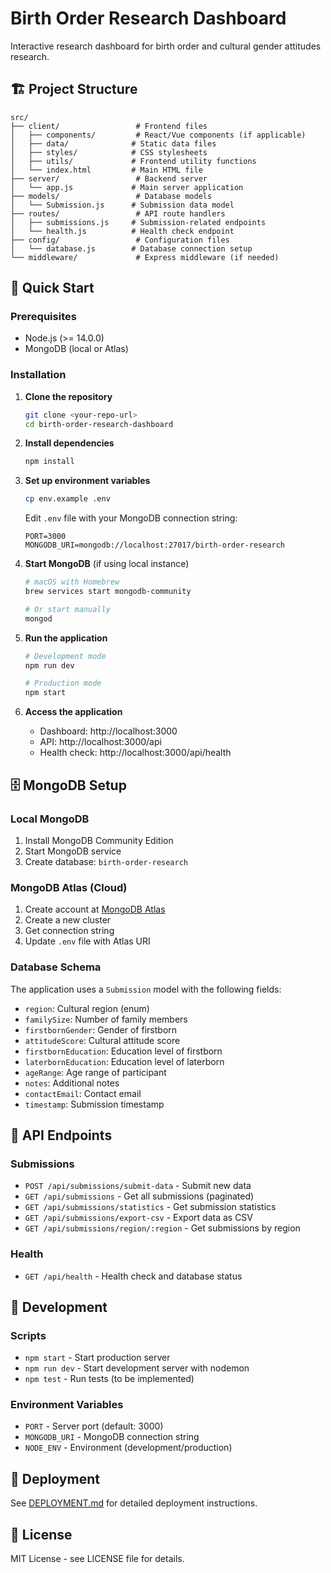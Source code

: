 # Birth Order Research Dashboard

Interactive research dashboard for birth order and cultural gender attitudes research.

## 🏗️ Project Structure

```
src/
├── client/                 # Frontend files
│   ├── components/         # React/Vue components (if applicable)
│   ├── data/              # Static data files
│   ├── styles/            # CSS stylesheets
│   ├── utils/             # Frontend utility functions
│   └── index.html         # Main HTML file
├── server/                 # Backend server
│   └── app.js             # Main server application
├── models/                 # Database models
│   └── Submission.js      # Submission data model
├── routes/                 # API route handlers
│   ├── submissions.js     # Submission-related endpoints
│   └── health.js          # Health check endpoint
├── config/                 # Configuration files
│   └── database.js        # Database connection setup
└── middleware/             # Express middleware (if needed)
```

## 🚀 Quick Start

### Prerequisites
- Node.js (>= 14.0.0)
- MongoDB (local or Atlas)

### Installation

1. **Clone the repository**
   ```bash
   git clone <your-repo-url>
   cd birth-order-research-dashboard
   ```

2. **Install dependencies**
   ```bash
   npm install
   ```

3. **Set up environment variables**
   ```bash
   cp env.example .env
   ```
   
   Edit `.env` file with your MongoDB connection string:
   ```env
   PORT=3000
   MONGODB_URI=mongodb://localhost:27017/birth-order-research
   ```

4. **Start MongoDB** (if using local instance)
   ```bash
   # macOS with Homebrew
   brew services start mongodb-community
   
   # Or start manually
   mongod
   ```

5. **Run the application**
   ```bash
   # Development mode
   npm run dev
   
   # Production mode
   npm start
   ```

6. **Access the application**
   - Dashboard: http://localhost:3000
   - API: http://localhost:3000/api
   - Health check: http://localhost:3000/api/health

## 🗄️ MongoDB Setup

### Local MongoDB
1. Install MongoDB Community Edition
2. Start MongoDB service
3. Create database: `birth-order-research`

### MongoDB Atlas (Cloud)
1. Create account at [MongoDB Atlas](https://www.mongodb.com/atlas)
2. Create a new cluster
3. Get connection string
4. Update `.env` file with Atlas URI

### Database Schema
The application uses a `Submission` model with the following fields:
- `region`: Cultural region (enum)
- `familySize`: Number of family members
- `firstbornGender`: Gender of firstborn
- `attitudeScore`: Cultural attitude score
- `firstbornEducation`: Education level of firstborn
- `laterbornEducation`: Education level of laterborn
- `ageRange`: Age range of participant
- `notes`: Additional notes
- `contactEmail`: Contact email
- `timestamp`: Submission timestamp

## 📡 API Endpoints

### Submissions
- `POST /api/submissions/submit-data` - Submit new data
- `GET /api/submissions` - Get all submissions (paginated)
- `GET /api/submissions/statistics` - Get submission statistics
- `GET /api/submissions/export-csv` - Export data as CSV
- `GET /api/submissions/region/:region` - Get submissions by region

### Health
- `GET /api/health` - Health check and database status

## 🔧 Development

### Scripts
- `npm start` - Start production server
- `npm run dev` - Start development server with nodemon
- `npm test` - Run tests (to be implemented)

### Environment Variables
- `PORT` - Server port (default: 3000)
- `MONGODB_URI` - MongoDB connection string
- `NODE_ENV` - Environment (development/production)

## 🚀 Deployment

See [DEPLOYMENT.md](./DEPLOYMENT.md) for detailed deployment instructions.

## 📝 License

MIT License - see LICENSE file for details.

